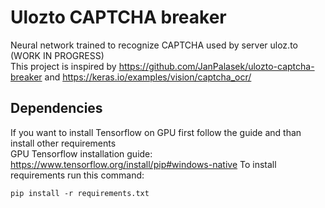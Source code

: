 # Ulozto CAPTCHA breaker
Neural network trained to recognize CAPTCHA used by server uloz.to (WORK IN PROGRESS)<br />
This project is inspired by https://github.com/JanPalasek/ulozto-captcha-breaker and https://keras.io/examples/vision/captcha_ocr/
## Dependencies
If you want to install Tensorflow on GPU first follow the guide and than install other requirements<br/>
GPU Tensorflow installation guide: https://www.tensorflow.org/install/pip#windows-native
To install requirements run this command:
```
pip install -r requirements.txt
```


